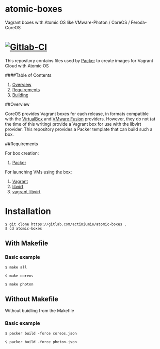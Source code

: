 # atomic-boxes

Vagrant boxes with Atomic OS like VMware-Photon / CoreOS / Feroda-CoreOS

# [![Gitlab-CI](https://gitlab.com/actiniumio/atomic-boxes/badges/master/build.svg)](https://gitlab.com/actiniumio/atomic-boxes/pipelines)

This repository contains files used by [Packer](https://www.packer.io/) to create images for Vagrant Cloud with Atomic OS

####Table of Contents

1. [Overview](#overview)
2. [Requirements](#requirements)
3. [Building](#building)

##Overview

CoreOS provides Vagrant boxes for each release, in formats compatible with the [VirtualBox](http://alpha.release.core-os.net/amd64-usr/current/coreos_production_vagrant.json) and [VMware Fusion](http://alpha.release.core-os.net/amd64-usr/current/coreos_production_vagrant_vmware_fusion.json) providers. However, they do not (at the time of this writing) provide a Vagrant box for use with the libvirt provider. This repository provides a Packer template that can build such a box.

##Requirements

For box creation:

1. [Packer](https://www.packer.io/downloads.html)

For launching VMs using the box:

1. [Vagrant](http://www.vagrantup.com/downloads.html)
2. [libvirt](http://libvirt.org/)
3. [vagrant-libvirt](https://github.com/pradels/vagrant-libvirt)

# Installation
```
$ git clone https://gitlab.com/actiniumio/atomic-boxes .
$ cd atomic-boxes
```

## With Makefile

### Basic example
```
$ make all
```
```
$ make coreos
```
```
$ make photon
```
## Without Makefile
Without buidling from the Makefile

### Basic example
```
$ packer build -force coreos.json
```
```
$ packer build -force photon.json
```
